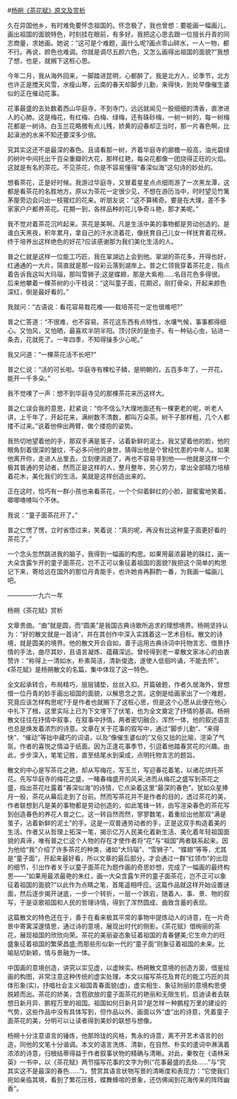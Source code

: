 #[杨朔《茶花赋》原文及赏析](https://www.vrrw.net/wx/8791.html)

久在异国他乡，有时难免要怀念祖国的。怀念极了，我也曾想：要能画一幅画儿，画出祖国的面貌特色，时刻挂在眼前，有多好。我把这心思去跟一位擅长丹青的同志商量，求她画。她说：“这可是个难题，画什么呢?画点零山碎水，一人一物，都不行。再说，颜色也难调。你就是调尽五颜六色，又怎么画得出祖国的面貌?”我想了想，也是，就搁下这桩心思。

今年二月，我从海外回来，一脚踏进昆明，心都醉了。我是北方人，论季节，北方也许正是搅天风雪，水瘦山寒，云南的春天却脚步儿勤，来得快，到处早像催生婆似的正在催动花事。

花事最盛的去处数着西山华庭寺。不到寺门，远远就闻见一股细细的清香，直渗进人的心肺。这是梅花，有红梅、白梅、绿梅，还有硃砂梅，一树一树的，每一树梅花都是一树诗。白玉兰花略微有点儿残，娇黄的迎春却正当时，那一片春色啊，比起滇池的水来不知还要深多少倍。

究其实这还不是最深的春色。且请看那一树，齐着华庭寺的廊檐一般高，油光碧绿的树叶中间托出千百朵重瓣的大花，那样红艳，每朵花都像一团烧得正旺的火焰。这就是有名的茶花。不见茶花，你是不容易懂得“春深似海”这句诗的妙处的。



想看茶花，正是好时候。我游过华庭寺，又冒着星星点点细雨游了一次黑龙潭，这都是看茶花的名胜地方。原以为茶花一定很少见，不想在游历当中，时时望见竹篱茅屋旁边会闪出一枝猩红的花来。听朋友说：“这不算稀奇。要是在大理，差不多家家户户都养茶花。花期一到，各样品种的花儿争奇斗艳，那才美呢。”

我不觉对着茶花沉吟起来。茶花是美啊。凡是生活中美的事物都是劳动创造的。是谁白天黑夜，积年累月，拿自己的汗水浇着花，像抚育自己儿女一样抚育着花秧，终于培养出这样绝色的好花?应该感谢那为我们美化生活的人。

普之仁就是这样一位能工巧匠，我在翠湖边上会到他。翠湖的茶花多，开得也好，红通通的一大片，简直就是那一段彩云落到湖岸上。普之仁领我穿着茶花走，指点着告诉我这叫大玛瑙，那叫雪狮子;这是蝶翅，那是大紫袍……名目花色多得很。后来他攀着一棵茶树的小干枝说：“这叫童子面，花期迟，刚打骨朵，开起来颜色深红，倒是最好看的。”

我就问：“古语说：看花容易栽花难——栽培茶花一定也很难吧?”

普之仁答道：“不很难，也不容易。茶花这东西有点特性，水壤气候，事事都得细心。又怕风，又怕晒，最喜欢半阴半阳。顶讨厌的是虫子。有一种钻心虫，钻进一条去，花就死了。一年四季，不知得操多少心呢。”

我又问道：“一棵茶花活不长吧?”

普之仁说：“活的可长啦。华庭寺有棵松子鳞，是明朝的，五百多年了，一开花，能开一千多朵。”

我不觉噢了一声：想不到华庭寺见的那棵茶花来历这样大。

普之仁误会我的意思，赶紧说：“你不信么?大理地面还有一棵更老的呢，听老人讲，上千年了，开起花来，满树数不清数，都叫万朵茶。树干子那样粗，几个人都搂不过来。”说着他伸出两臂，做个搂抱的姿势。

我热切地望着他的手，那双手满是茧子，沾着新鲜的泥土。我又望着他的脸，他的眼角刻着很深的皱纹，不必多问他的身世，猜得出他是个曾经忧患的中年人。如果他离开你，走进人丛里去，立刻便消逝了，再也不容易寻到他——他就是这样一个极其普通的劳动者。然而正是这样的人，整月整年，劳心劳力，拿出全部精力培植着花木，美化我们的生活。美就是这样创造出来的。

正在这时，恰巧有一群小孩也来看茶花，一个个仰着鲜红的小脸，甜蜜蜜地笑着，唧唧喳喳叫个不休。

我说：“童子面茶花开了。”

普之仁愣了愣，立时省悟过来，笑着说：“真的呢，再没有比这种童子面更好看的茶花了。”

一个念头忽然跳进我的脑子，我得到一幅画的构思。如果用最浓最艳的硃红，画一大朵含露乍开的童子面茶花，岂不正可以象征着祖国的面貌?我把这个简单的构思记下来，寄给远在国外的那位丹青能手，也许她肯再斟酌一番，为我画一幅画儿吧。

————一九六一年

杨朔《茶花赋》赏析

文章贵曲。“曲”就是圆，而“圆美”是我国古典诗歌所追求的理想境界。杨朔坚持认为：“好的散文就是一首诗”，并在其创作中深入实践着这一艺术目标。散文的诗境，就是圆美的境界。他的散文开合自如，善于运用古典诗词中托物言志、借景抒情的手法，曲尽其妙，且语言凝炼、蕴藉深远。曾经得到老一辈散文家冰心的由衷赞许：“称得上一清如水，朴素简洁，清新俊逸，遂使人低徊吟诵，不能去怀”。《茶花赋》是杨朔散文的名篇，集中体现了这一特色。

全文起承转合，布局精巧，层层铺垫，丝丝入扣。开篇破题，作者久居海外，曾想借一位丹青的妙手画出祖国的面貌，以解思念之苦。这倒是给画家出了一个难题，究竟应该怎样构思呢?于是作者也就搁下了这桩心思，但是这个心愿从此便在他心中扎下了根，这里实际上已为下文埋下了伏笔，也为全文奠定了抒情的基调。杨朔散文往往在抒情中叙事，在叙事中抒情，两者密切融合，浑然一体，他的叙述语言也总是焕发着浓烈的诗意。文章在关于花事的叙写中，通过“脚步儿勤”、“来得快”、“催动”等拙中藏巧的词语，以及“像催生婆似的”又俗又拙的比喻，渲染了气氛，作者的喜悦之情溢于纸面。因为正逢花事季节，引逗着他踏春赏花的兴趣。由此，步步深入，笔笔记胜，直至结尾水到渠成，点明托物言志的题旨。

散文的中心是写茶花之艳，却从写梅花，写玉兰，写迎春花着笔，以诸花烘托茶花。先写华庭寺的梅花之盛，一睹春梅盛开的风采;进而从梅花之盛写到茶花之盛，指出茶花吐露着“春深似海”的诗情，它点染着这里“最深的春色”。犹如众星捧月一般，茶花从幕后走到了台前。然而写茶花并不是作者的目的，透过茶花的美，作者联想到凡是美的事物都是劳动创造的，如此笔锋一转，由写渲染春色的茶花写到创造春色的养花人普之仁。这一转自然而然，寥寥数笔，着重绘出他那双“满是茧子，沾着新鲜的泥土”的手。这是一双普通劳动者的手，正是这双手构造着美的生活。作者又从哲理上拓深一笔，揭示亿万人民美化着新生活、美化着年轻祖国面貌的真谛，唯有普之仁这个人物的存在才使作者将“花”与“祖国”两者联系起来。因为他给“我”介绍了许多茶花的种类，诸如“大玛瑙”、“雪狮子”、“蝶翅”等等，尤其是“童子面”，开起来最好看，所以文章的最后部分，才会通过一群“红领巾”的出现的细节，引出作者关于以童子面茶花为题作画的奇思妙想，完成了一幅画的最终构思——“如果用最浓最艳的朱红，画一大朵含露乍开的童子面茶花，岂不正可以象征着祖国的面貌?”以此作为点睛之笔，首尾遥相呼应。这篇作品就这样开始设置谜面，然后逐步揭开谜底，一步一个转折，一层一个跌宕，随着人、事、景、物的叙写，于是讴歌祖国和人民的哲理诗情，得到了浑然圆成、曲致含蓄的表现。

这篇散文的特色还在于，善于在看来极其平常的事物中提炼动人的诗意，在一片奇景中寄寓深邃情思，通过诗的意境，展现出时代的侧影。《茶花赋》借绚丽的茶花，展现祖国的欣欣向荣。茶花的美丽姿态象征着祖国的青春健美;它生命力的旺盛象征着祖国的繁荣昌盛;而那些形似新一代的“童子面”则象征着祖国的未来。比喻贴切新颖，情与景融为一体。

中国画的意境创造，讲究以实见虚，以虚映实。杨朔散文意境的创造方面，借鉴绘画的构图，非常注意这种传统的虚实处理。本文以描写茶花及育花的能工巧匠的具体形象(实)，抒唱社会主义祖国青春面貌(虚)，虚实相生、象征附丽的意境构思便脱颖而出。茶花的娇美，含苞欲放的童子面茶花的艳丽和无限生机，启迪读者去联想日新月异、鹏程万里的祖国。祖国如何日新月异?是怎样一种鹏程万里的建设的气势，这些作品中没有具体写到，但作品以外、画面以外“虚”出的诗意，凭着童子面茶花的美，分明可以让读者得到美妙的联想与想像。

杨朔十分注意语言的锤炼，他那玲珑的风格，隽永的诗意，离不开艺术语言的创造，同他的文笔十分谐调。本文的语言洗炼、清新，在自然、朴实的遣词中淋漓着浓浓的诗意，归根结蒂得益于作者叙事状物的精确与清晰。对此，秦牧在《语林采英》一书中，以《茶花赋》两节描写花事的文字为例(“花事最盛的去处……”与“究其实这不是最深的春色……”)，赞赏其语言状物写景的清晰度和表现力：“它使我们宛如亲临其境，看到了繁花压枝，蝶舞蜂喧的景象，还仿佛闻到花海传来的阵阵幽香”。

